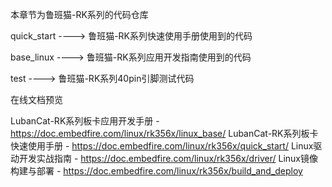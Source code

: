本章节为鲁班猫-RK系列的代码仓库

quick_start ---->   鲁班猫-RK系列快速使用手册使用到的代码

base_linux  ---->   鲁班猫-RK系列应用开发指南使用到的代码

test        ---->   鲁班猫-RK系列40pin引脚测试代码


在线文档预览

LubanCat-RK系列板卡应用开发手册 - https://doc.embedfire.com/linux/rk356x/linux_base/
LubanCat-RK系列板卡快速使用手册 - https://doc.embedfire.com/linux/rk356x/quick_start/
Linux驱动开发实战指南 - https://doc.embedfire.com/linux/rk356x/driver/
Linux镜像构建与部署 - https://doc.embedfire.com/linux/rk356x/build_and_deploy
